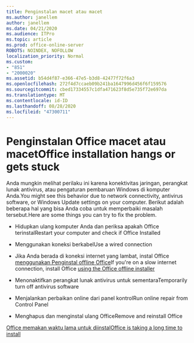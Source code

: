 ```yaml
---
title: Penginstalan macet atau macet
ms.author: janellem
author: janellem
ms.date: 04/21/2020
ms.audience: ITPro
ms.topic: article
ms.prod: office-online-server
ROBOTS: NOINDEX, NOFOLLOW
localization_priority: Normal
ms.custom:
- "851"
- "2000020"
ms.assetid: b54d4f87-e366-47e5-b3d8-42477f72f6a3
ms.openlocfilehash: 272f4d7ccaeb09b241ba1647996d456f6f159576
ms.sourcegitcommit: cbed17334557c1dfa471623f8d5e735f72e697da
ms.translationtype: MT
ms.contentlocale: id-ID
ms.lasthandoff: 08/28/2020
ms.locfileid: "47300711"
---
```

# <a name="office-installation-hangs-or-gets-stuck"></a><span data-ttu-id="2297c-102">Penginstalan Office macet atau macet</span><span class="sxs-lookup"><span data-stu-id="2297c-102">Office installation hangs or gets stuck</span></span>

<span data-ttu-id="2297c-103">Anda mungkin melihat perilaku ini karena konektivitas jaringan, perangkat lunak antivirus, atau pengaturan pembaruan Windows di komputer Anda.</span><span class="sxs-lookup"><span data-stu-id="2297c-103">You might see this behavior due to network connectivity, antivirus software, or Windows Update settings on your computer.</span></span> <span data-ttu-id="2297c-104">Berikut adalah beberapa hal yang bisa Anda coba untuk memperbaiki masalah tersebut.</span><span class="sxs-lookup"><span data-stu-id="2297c-104">Here are some things you can try to fix the problem.</span></span>
  
- <span data-ttu-id="2297c-105">Hidupkan ulang komputer Anda dan periksa apakah Office terinstal</span><span class="sxs-lookup"><span data-stu-id="2297c-105">Restart your computer and check if Office Installed</span></span>

- <span data-ttu-id="2297c-106">Menggunakan koneksi berkabel</span><span class="sxs-lookup"><span data-stu-id="2297c-106">Use a wired connection</span></span>

- <span data-ttu-id="2297c-107">Jika Anda berada di koneksi internet yang lambat, instal Office [menggunakan Penginstal offline Office](https://support.office.com/article/f0a85fe7-118f-41cb-a791-d59cef96ad1c?wt.mc_id=Alchemy_ClientDIA)</span><span class="sxs-lookup"><span data-stu-id="2297c-107">If you're on a slow internet connection, install Office [using the Office offline installer](https://support.office.com/article/f0a85fe7-118f-41cb-a791-d59cef96ad1c?wt.mc_id=Alchemy_ClientDIA)</span></span>

- <span data-ttu-id="2297c-108">Menonaktifkan perangkat lunak antivirus untuk sementara</span><span class="sxs-lookup"><span data-stu-id="2297c-108">Temporarily turn off antivirus software</span></span>

- <span data-ttu-id="2297c-109">Menjalankan perbaikan online dari panel kontrol</span><span class="sxs-lookup"><span data-stu-id="2297c-109">Run online repair from Control Panel</span></span>

- <span data-ttu-id="2297c-110">Menghapus dan menginstal ulang Office</span><span class="sxs-lookup"><span data-stu-id="2297c-110">Remove and reinstall Office</span></span>

[<span data-ttu-id="2297c-111">Office memakan waktu lama untuk diinstal</span><span class="sxs-lookup"><span data-stu-id="2297c-111">Office is taking a long time to install</span></span>](https://support.office.com/article/0f09f357-3fef-42a6-b8aa-cef4c6c44bdf?wt.mc_id=Alchemy_ClientDIA)
  